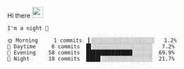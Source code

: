 Hi there <img src="https://media.giphy.com/media/hvRJCLFzcasrR4ia7z/giphy.gif" width="25px">

<!--START_SECTION:productive-box-in-readme-->
```text
I'm a night 🦉

🌞 Morning     1 commits  ▎░░░░░░░░░░░░░░░░░░░░   1.2%
🌆 Daytime     6 commits  █▌░░░░░░░░░░░░░░░░░░░   7.2%
🌃 Evening    58 commits  ██████████████▋░░░░░░  69.9%
🌙 Night      18 commits  ████▌░░░░░░░░░░░░░░░░  21.7%
```
<!--END_SECTION:productive-box-in-readme-->
